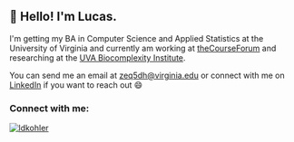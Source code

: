## 👋 Hello! I'm Lucas.

I'm getting my BA in Computer Science and Applied Statistics at the University of Virginia and currently am working at [theCourseForum](https://thecourseforum.com/) and researching at the [UVA Biocomplexity Institute](https://biocomplexity.virginia.edu/our-research).

You can send me an email at [zeq5dh@virginia.edu](zeq5dh@virginia.edu) or connect with me on [LinkedIn](https://www.linkedin.com/in/lucas-d-kohler/) if you want to reach out 😄

### Connect with me:
<p align="left">
<a href="https://www.linkedin.com/in/lucas-d-kohler/" target="blank"><img align="center" src="https://img.shields.io/badge/LinkedIn-0077B5?style=for-the-badge&logo=linkedin&logoColor=white" alt="ldkohler"/></a>
</p>
<!--
**ldkohler/ldkohler** is a ✨ _special_ ✨ repository because its `README.md` (this file) appears on your GitHub profile.

Here are some ideas to get you started:

- 🔭 I’m currently working on ...
- 🌱 I’m currently learning ...
- 👯 I’m looking to collaborate on ...
- 🤔 I’m looking for help with ...
- 💬 Ask me about ...
- 📫 How to reach me: ...
- 😄 Pronouns: ...
- ⚡ Fun fact: ...
-->

